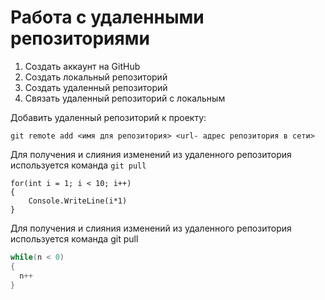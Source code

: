 # Работа с удаленными репозиториями
1. Создать аккаунт на GitHub
2. Создать локальный репозиторий
3. Создать удаленный репозиторий
4. Связать удаленный репозиторий с локальным

Добавить удаленный репозиторий к проекту:
```
git remote add <имя для репозитория> <url- адрес репозитория в сети>
```
Для получения и слияния изменений из удаленного репозитория используется команда ```git pull```

```С#
for(int i = 1; i < 10; i++)
{
    Console.WriteLine(i*1)
}
```
Для получения и слияния изменений из удаленного репозитория используется команда git pull

```c#
while(n < 0)
{
  n++
}
```
